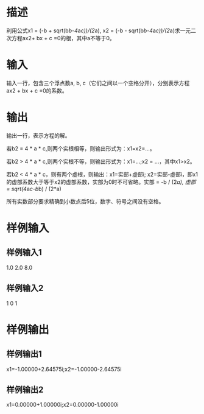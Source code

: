 # 描述
利用公式x1 = (-b + sqrt(b*b-4*a*c))/(2*a), x2 = (-b - sqrt(b*b-4*a*c))/(2*a)求一元二次方程ax2+ bx + c =0的根，其中a不等于0。

# 输入
输入一行，包含三个浮点数a, b, c（它们之间以一个空格分开），分别表示方程ax2 + bx + c =0的系数。
# 输出
输出一行，表示方程的解。

若b2 = 4 * a * c,则两个实根相等，则输出形式为：x1=x2=...。

若b2 > 4 * a * c,则两个实根不等，则输出形式为：x1=...;x2 = ...，其中x1>x2。

若b2 < 4 * a * c，则有两个虚根，则输出：x1=实部+虚部i; x2=实部-虚部i，即x1的虚部系数大于等于x2的虚部系数，实部为0时不可省略。实部 = -b / (2*a), 虚部 = sqrt(4*a*c-b*b) / (2*a)

所有实数部分要求精确到小数点后5位，数字、符号之间没有空格。
# 样例输入
## 样例输入1
1.0 2.0 8.0

## 样例输入2
1 0 1
# 样例输出
## 样例输出1
x1=-1.00000+2.64575i;x2=-1.00000-2.64575i

## 样例输出2
x1=0.00000+1.00000i;x2=0.00000-1.00000i
